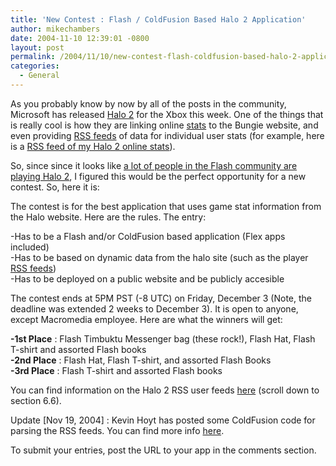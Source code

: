 ```yaml
---
title: 'New Contest : Flash / ColdFusion Based Halo 2 Application'
author: mikechambers
date: 2004-11-10 12:39:01 -0800
layout: post
permalink: /2004/11/10/new-contest-flash-coldfusion-based-halo-2-application/
categories:
  - General
---
```



As you probably know by now by all of the posts in the community, Microsoft has released [Halo 2][1] for the Xbox this week. One of the things that is really cool is how they are linking online [stats][2] to the Bungie website, and even providing [RSS feeds][3] of data for individual user stats (for example, here is a [RSS feed of my Halo 2 online stats][4]). 

So, since since it looks like [a lot of people in the Flash community are playing Halo 2][5], I figured this would be the perfect opportunity for a new contest. So, here it is:  
<!--more-->

  
The contest is for the best application that uses game stat information from the Halo website. Here are the rules. The entry:

-Has to be a Flash and/or ColdFusion based application (Flex apps included)  
-Has to be based on dynamic data from the halo site (such as the player [RSS feeds][3])  
-Has to be deployed on a public website and be publicly accesible

The contest ends at 5PM PST (-8 UTC) on Friday, December 3 (Note, the deadline was extended 2 weeks to December 3). It is open to anyone, except Macromedia employee. Here are what the winners will get:

**-1st Place** : Flash Timbuktu Messenger bag (these rock!), Flash Hat, Flash T-shirt and assorted Flash books  
**-2nd Place** : Flash Hat, Flash T-shirt, and assorted Flash Books  
**-3rd Place** : Flash T-shirt and assorted Flash books

You can find information on the Halo 2 RSS user feeds [here][3] (scroll down to section 6.6).

Update [Nov 19, 2004] : Kevin Hoyt has posted some ColdFusion code for parsing the RSS feeds. You can find more info [here][6].

To submit your entries, post the URL to your app in the comments section.

 [1]: http://www.xbox.com/en-US/halo2/default.htm?level3=halo2&level2=heroblurb&level1=enushome
 [2]: http://www.bungie.net/Stats/
 [3]: http://www.bungie.net/Help/page.aspx?section=Pages&subsection=Main&Page=6
 [4]: http://www.bungie.net/stats/halo2rss.ashx?i=162543&k=1476425449
 [5]: /mxna/search.cfm?searchTerm=halo
 [6]: /hoyt/archives/006380.cfm